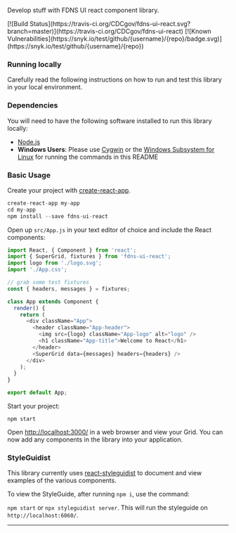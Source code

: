 <style>
.badges a {
  display: inline-block;
}
</style>

Develop stuff with FDNS UI react component library. 

<div class="badges">
[![Build Status](https://travis-ci.org/CDCgov/fdns-ui-react.svg?branch=master)](https://travis-ci.org/CDCgov/fdns-ui-react)
[![Known Vulnerabilities](https://snyk.io/test/github/{username}/{repo}/badge.svg)](https://snyk.io/test/github/{username}/{repo})
</div>

### Running locally
Carefully read the following instructions on how to run and test this library in your local environment.

### Dependencies 
You will need to have the following software installed to run this library locally:

- [Node.js](https://nodejs.org/en/)
- **Windows Users**: Please use [Cygwin](https://www.cygwin.com/) or the [Windows Subsystem for Linux](https://docs.microsoft.com/en-us/windows/wsl/install-win10) for running the commands in this README

### Basic Usage
Create your project with [create-react-app](https://github.com/facebookincubator/create-react-app).

```js static
create-react-app my-app
cd my-app
npm install --save fdns-ui-react
```

Open up `src/App.js` in your text editor of choice and include the React components:

```js static
import React, { Component } from 'react';
import { SuperGrid, fixtures } from 'fdns-ui-react';
import logo from './logo.svg';
import './App.css';

// grab some test fixtures
const { headers, messages } = fixtures;

class App extends Component {
  render() {
    return (
      <div className="App">
        <header className="App-header">
          <img src={logo} className="App-logo" alt="logo" />
          <h1 className="App-title">Welcome to React</h1>
        </header>
        <SuperGrid data={messages} headers={headers} />
      </div>
    );
  }
}

export default App;
```

Start your project:

`npm start`

Open [http://localhost:3000/](http://localhost:3000/) in a web browser and view your Grid. You can now add any components in the library into your application.

### StyleGuidist
This library currently uses [react-styleguidist](https://github.com/styleguidist/react-styleguidist) to document and view examples of the various components.

To view the StyleGuide, after running `npm i`, use the command:

`npm start` or `npx styleguidist server`. This will run the styleguide on `http://localhost:6060/`.
_________________
